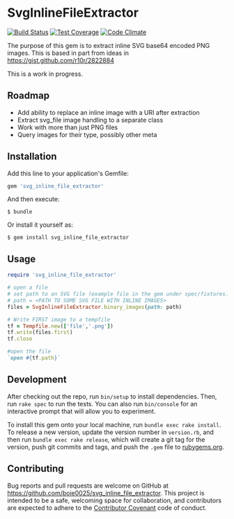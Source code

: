 # SvgInlineFileExtractor
[![Build Status](https://travis-ci.org/boie0025/svg_inline_file_extractor.svg?branch=master)](https://travis-ci.org/boie0025/svg_inline_file_extractor)
[![Test Coverage](https://codeclimate.com/github/boie0025/svg_inline_file_extractor/badges/coverage.svg)](https://codeclimate.com/github/boie0025/svg_inline_file_extractor/coverage)
[![Code Climate](https://codeclimate.com/github/boie0025/svg_inline_file_extractor/badges/gpa.svg)](https://codeclimate.com/github/boie0025/svg_inline_file_extractor)


The purpose of this gem is to extract inline SVG base64 encoded PNG images. This is based in part from ideas in https://gist.github.com/r10r/2822884

This is a work in progress.

## Roadmap

* Add ability to replace an inline image with a URI after extraction
* Extract svg_file image handling to a separate class
* Work with more than just PNG files
* Query images for their type, possibly other meta

## Installation

Add this line to your application's Gemfile:

```ruby
gem 'svg_inline_file_extractor'
```

And then execute:

    $ bundle

Or install it yourself as:

    $ gem install svg_inline_file_extractor

## Usage

```ruby
require 'svg_inline_file_extractor'

# open a file
# set path to an SVG file (example file in the gem under spec/fixtures)
# path = <PATH TO SOME SVG FILE WITH INLINE IMAGES>
files = SvgInlineFileExtractor.binary_images(path: path)

# Write FIRST image to a tempfile
tf = Tempfile.new(['file','.png'])
tf.write(files.first)
tf.close

#open the file
`open #{tf.path}`

```

## Development

After checking out the repo, run `bin/setup` to install dependencies. Then, run `rake spec` to run the tests. You can also run `bin/console` for an interactive prompt that will allow you to experiment.

To install this gem onto your local machine, run `bundle exec rake install`. To release a new version, update the version number in `version.rb`, and then run `bundle exec rake release`, which will create a git tag for the version, push git commits and tags, and push the `.gem` file to [rubygems.org](https://rubygems.org).

## Contributing

Bug reports and pull requests are welcome on GitHub at https://github.com/boie0025/svg_inline_file_extractor. This project is intended to be a safe, welcoming space for collaboration, and contributors are expected to adhere to the [Contributor Covenant](http://contributor-covenant.org) code of conduct.
